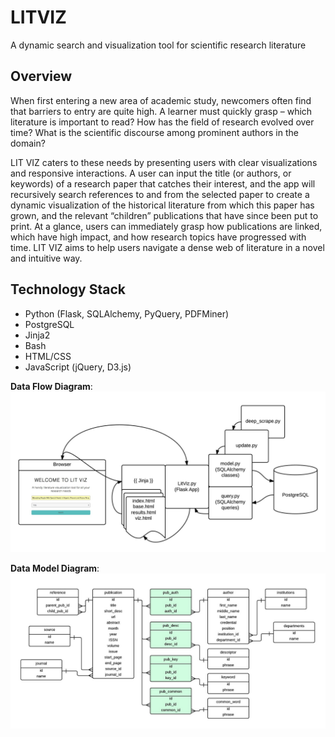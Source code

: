 LITVIZ
======

A dynamic search and visualization tool for scientific research literature

Overview
-----------

When first entering a new area of academic study, newcomers often find that barriers to entry are quite high. A learner must quickly grasp – which literature is important to read? How has the field of research evolved over time? What is the scientific discourse among prominent authors in the domain?

LIT VIZ caters to these needs by presenting users with clear visualizations and responsive interactions. A user can input the title (or authors, or keywords) of a research paper that catches their interest, and the app will recursively search references to and from the selected paper to create a dynamic visualization of the historical literature from which this paper has grown, and the relevant “children” publications that have since been put to print. At a glance, users can immediately grasp how publications are linked, which have high impact, and how research topics have progressed with time. LIT VIZ aims to help users navigate a dense web of literature in a novel and intuitive way.


Technology Stack
-----------
- Python (Flask, SQLAlchemy, PyQuery, PDFMiner)
- PostgreSQL
- Jinja2
- Bash
- HTML/CSS
- JavaScript (jQuery, D3.js)




__Data Flow Diagram__:
![Alt text](/static/img/appflow.jpeg)


__Data Model Diagram__:
![Alt text](/static/img/datamodel.jpeg)
